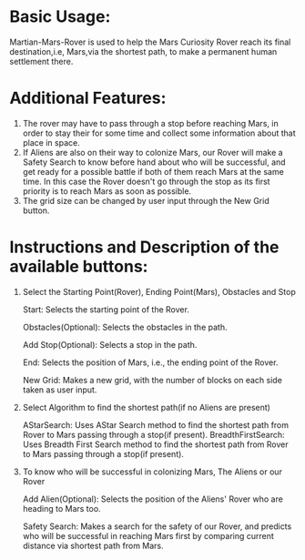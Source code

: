 # Basic Usage:

Martian-Mars-Rover is used to help the Mars Curiosity Rover reach its final destination,i.e, Mars,via the shortest path, to make a permanent human settlement there.


# Additional Features:

1. The rover may have to pass through a stop before reaching Mars, in order to stay their for some time and collect some information about that place in space.
2. If Aliens are also on their way to colonize Mars, our Rover will make a Safety Search to know before hand about who will be successful, and get ready for a possible battle if both of them reach Mars at the same time. In this case the Rover doesn't go through the stop as its first priority is to reach Mars as soon as possible. 
3. The grid size can be changed by user input through the New Grid button.


# Instructions and Description of the available buttons:

1. Select the Starting Point(Rover), Ending Point(Mars), Obstacles and Stop
   
    Start: Selects the starting point of the Rover.

    Obstacles(Optional): Selects the obstacles in the path.

    Add Stop(Optional): Selects a stop in the path. 

    End: Selects the position of Mars, i.e., the ending point of the Rover.

    New Grid: Makes a new grid, with the number of blocks on each side taken as user input.

2. Select Algorithm to find the shortest path(if no Aliens are present)

    AStarSearch: Uses AStar Search method to find the shortest path from Rover to Mars passing through a
                stop(if present).
    BreadthFirstSearch: Uses Breadth First Search method to find the shortest path from Rover to 
                        Mars passing through a stop(if present).

3. To know who will be successful in colonizing Mars, The Aliens or our Rover

    Add Alien(Optional): Selects the position of the Aliens' Rover who are heading to Mars too.

    Safety Search: Makes a search for the safety of our Rover, and predicts who will be successful in
                   reaching Mars first by comparing current distance via shortest path from Mars. 


